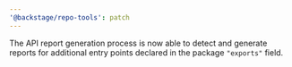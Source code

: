 ```yaml
---
'@backstage/repo-tools': patch
---
```


The API report generation process is now able to detect and generate reports for additional entry points declared in the package `"exports"` field.
